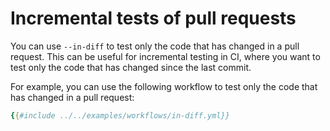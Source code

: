# Incremental tests of pull requests

You can use `--in-diff` to test only the code that has changed in a pull request. This can be useful for incremental testing in CI, where you want to test only the code that has changed since the last commit.

For example, you can use the following workflow to test only the code that has changed in a pull request:

```yaml
{{#include ../../examples/workflows/in-diff.yml}}
```
